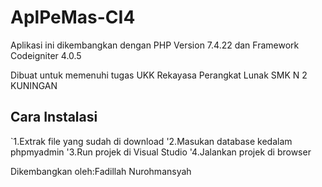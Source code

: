 # AplPeMas-CI4

 Aplikasi ini dikembangkan dengan PHP Version 7.4.22 dan Framework Codeigniter 4.0.5
 
 Dibuat untuk memenuhi tugas UKK Rekayasa Perangkat Lunak SMK N 2 KUNINGAN
## Cara Instalasi

`1.Extrak file yang sudah di download
'2.Masukan database kedalam phpmyadmin
'3.Run projek di Visual Studio
'4.Jalankan projek di browser 

Dikembangkan oleh:Fadillah Nurohmansyah

